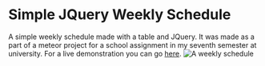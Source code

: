 # Simple JQuery Weekly Schedule
A simple weekly schedule made with a table and JQuery. It was made as a part of a meteor project for a school assignment in my seventh semester at university.
For a live demonstration you can go [here](https://jsfiddle.net/alkhioz/xwd2zfk4/).
![A weekly schedule](https://lh3.googleusercontent.com/UdvA8yDadOQP5jNgHVrccsrxuf8R-uvnL3ebt5hAl_dt9hcVvd8q-FmtOYyXVbPlO7dtaHz8MTIp4peG0trkZpvflyvXgv7gtO7WG4BOJXbYibf-Xo3gev24xu07pdqu_vdF-Hne2OlFG4BJWpW5Kr5SQT00YSpb61ZYRvgD7NBBnDi03ykrCNgP7aOiJmapVqN0vKSe53XTfzO4Z6YDp7JIjTho1HY1oUSu7rdRF51YYg8_5niHJqHM7eAFGFe6yHrXrMZ8bl-N36O9IhPthowLH6sCbKZKuZ_X_OmFvM-8m3ojeG-cTnK27z0nse52Dm4akCueeAlQNWtusSdEeOaC9CBgzVJ7qYM5D0LEtwqX_XXT7JugXXvE-LRhcfT6PpXK6jqT6o2c8HhlPswJjQX7wi6RcydIp52Cz8lLT27W5W713W_aqqiup0YzCP7oRhezjqSx3f87omgyzgoQDtb-v_eqBSjmUqiZZGmyi6uy5y02pJYMK75RUVrb7VihmSCOHigsKdK1frSzvvnThvJcPc_Jz4nCJJhV2IOM730uGB3vAbFGKMn7NYfO5EZBuBaF6FCAXoulz2M95b7-XrA7qkPz09fMEmpWtjOpOyPl0GToh07HLlyFM4QOPFpxslTj8dGPQyrVWR061Ft2vBQJsD7O1sQ=w1028-h489-no)
